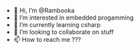 - 👋 Hi, I’m @Rambooka
- 👀 I’m interested in embedded progamming
- 🌱 I’m currently learning csharp
- 💞️ I’m looking to collaborate on stuff
- 📫 How to reach me ???

<!---
Rambooka/Rambooka is a ✨ special ✨ repository because its `README.md` (this file) appears on your GitHub profile.
You can click the Preview link to take a look at your changes.
--->
